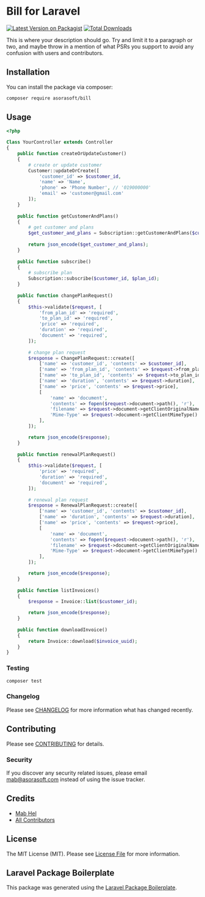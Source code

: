 # Bill for Laravel

[![Latest Version on Packagist](https://img.shields.io/packagist/v/helmab/bill.svg?style=flat-square)](https://packagist.org/packages/asorasoft/bill)
[![Total Downloads](https://img.shields.io/packagist/dt/helmab/bill.svg?style=flat-square)](https://packagist.org/packages/asorasoft/bill)

This is where your description should go. Try and limit it to a paragraph or two, and maybe throw in a mention of what PSRs you support to avoid any confusion with users and contributors.

## Installation

You can install the package via composer:

```bash
composer require asorasoft/bill
```

## Usage

```php
<?php

Class YourController extends Controller 
{
    public function createOrUpdateCustomer()
    {
        # create or update customer
        Customer::updateOrCreate([
            'customer_id' => $customer_id,
            'name' => 'Name',
            'phone' => 'Phone Number', // '019000000'
            'email' => 'customer@gmail.com'
        ]);
    }
    
    public function getCustomerAndPlans() 
    {
        # get customer and plans
        $get_customer_and_plans = Subscription::getCustomerAndPlans($customer_id);
        
        return json_encode($get_customer_and_plans);
    }
    
    public function subscribe()
    {
        # subscribe plan
        Subscription::subscribe($customer_id, $plan_id);
    }
    
    public function changePlanRequest()
    {
        $this->validate($request, [
            'from_plan_id' => 'required',
            'to_plan_id' => 'required',
            'price' => 'required',
            'duration' => 'required',
            'document' => 'required',
        ]);
        
        # change plan request
        $response = ChangePlanRequest::create([
            ['name' => 'customer_id', 'contents' => $customer_id],
            ['name' => 'from_plan_id', 'contents' => $request->from_plan_id],
            ['name' => 'to_plan_id', 'contents' => $request->to_plan_id],
            ['name' => 'duration', 'contents' => $request->duration],
            ['name' => 'price', 'contents' => $request->price],
            [
                'name' => 'document',
                'contents' => fopen($request->document->path(), 'r'),
                'filename' => $request->document->getClientOriginalName(),
                'Mime-Type' => $request->document->getClientMimeType()
            ],
        ]);

        return json_encode($response);
    }
    
    public function renewalPlanRequest()
    {
        $this->validate($request, [
            'price' => 'required',
            'duration' => 'required',
            'document' => 'required',
        ]);
        
        # renewal plan request
        $response = RenewalPlanRequest::create([
            ['name' => 'customer_id', 'contents' => $customer_id],
            ['name' => 'duration', 'contents' => $request->duration],
            ['name' => 'price', 'contents' => $request->price],
            [
                'name' => 'document',
                'contents' => fopen($request->document->path(), 'r'),
                'filename' => $request->document->getClientOriginalName(),
                'Mime-Type' => $request->document->getClientMimeType()
            ],
        ]);

        return json_encode($response);
    }
    
    public function listInvoices()
    {
        $response = Invoice::list($customer_id);

        return json_encode($response);
    }
    
    public function downloadInvoice()
    {
        return Invoice::download($invoice_uuid);
    }
}
```


### Testing

```bash
composer test
```

### Changelog

Please see [CHANGELOG](CHANGELOG.md) for more information what has changed recently.

## Contributing

Please see [CONTRIBUTING](CONTRIBUTING.md) for details.

### Security

If you discover any security related issues, please email mab@asorasoft.com instead of using the issue tracker.

## Credits

-   [Mab Hel](https://github.com/helmab)
-   [All Contributors](../../contributors)

## License

The MIT License (MIT). Please see [License File](LICENSE.md) for more information.

## Laravel Package Boilerplate

This package was generated using the [Laravel Package Boilerplate](https://laravelpackageboilerplate.com).
